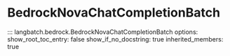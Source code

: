 # BedrockNovaChatCompletionBatch

::: langbatch.bedrock.BedrockNovaChatCompletionBatch
    options:
        show_root_toc_entry: false
        show_if_no_docstring: true
        inherited_members: true